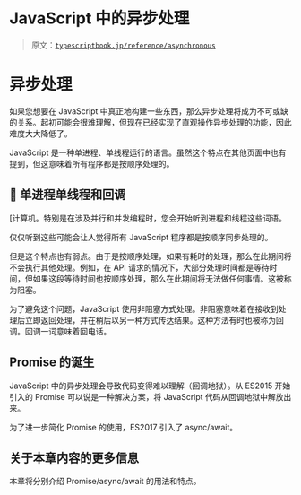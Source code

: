 # JavaScript 中的异步处理

> 原文：[`typescriptbook.jp/reference/asynchronous`](https://typescriptbook.jp/reference/asynchronous)

# 异步处理

如果您想要在 JavaScript 中真正地构建一些东西，那么异步处理将成为不可或缺的关系。起初可能会很难理解，但现在已经实现了直观操作异步处理的功能，因此难度大大降低了。

JavaScript 是一种单进程、单线程运行的语言。虽然这个特点在其他页面中也有提到，但这意味着所有程序都是按顺序处理的。

## 📄️ 单进程单线程和回调

[计算机。特别是在涉及并行和并发编程时，您会开始听到进程和线程这些词语。

仅仅听到这些可能会让人觉得所有 JavaScript 程序都是按顺序同步处理的。

但是这个特点也有弱点。由于是按顺序处理，如果有耗时的处理，那么在此期间将不会执行其他处理。例如，在 API 请求的情况下，大部分处理时间都是等待时间，但如果这段等待时间也按顺序处理，那么在此期间将无法做任何事情。这被称为阻塞。

为了避免这个问题，JavaScript 使用非阻塞方式处理。非阻塞意味着在接收到处理后立即返回处理，并在稍后以另一种方式传达结果。这种方法有时也被称为回调。回调一词意味着回电话。

## Promise 的诞生​

JavaScript 中的异步处理会导致代码变得难以理解（回调地狱）。从 ES2015 开始引入的 Promise 可以说是一种解决方案，将 JavaScript 代码从回调地狱中解放出来。

为了进一步简化 Promise 的使用，ES2017 引入了 async/await。

## 关于本章内容的更多信息​

本章将分别介绍 Promise/async/await 的用法和特点。
